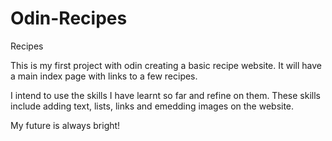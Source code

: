 # Odin-Recipes
Recipes

This is my first project with odin creating a basic recipe website.
It will have a main index page with links to a few recipes.

I intend to use the skills I have learnt so far and refine on them. These skills include adding text, lists, links and emedding images on the website.

My future is always bright!
